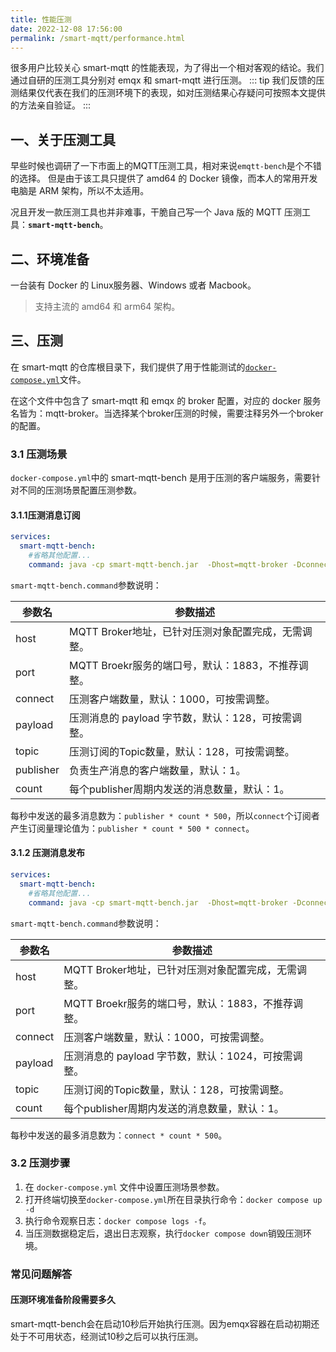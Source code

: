 ```yaml
---
title: 性能压测
date: 2022-12-08 17:56:00
permalink: /smart-mqtt/performance.html
---
```


很多用户比较关心 smart-mqtt 的性能表现，为了得出一个相对客观的结论。我们通过自研的压测工具分别对 emqx 和 smart-mqtt 进行压测。
::: tip
我们反馈的压测结果仅代表在我们的压测环境下的表现，如对压测结果心存疑问可按照本文提供的方法亲自验证。
:::
## 一、关于压测工具
早些时候也调研了一下市面上的MQTT压测工具，相对来说`emqtt-bench`是个不错的选择。
但是由于该工具只提供了 amd64 的 Docker 镜像，而本人的常用开发电脑是 ARM 架构，所以不太适用。

况且开发一款压测工具也并非难事，干脆自己写一个 Java 版的 MQTT 压测工具：**`smart-mqtt-bench`**。
## 二、环境准备
一台装有 Docker 的 Linux服务器、Windows 或者 Macbook。
> 支持主流的 amd64 和 arm64 架构。

## 三、压测
在 smart-mqtt 的仓库根目录下，我们提供了用于性能测试的[`docker-compose.yml`](https://gitee.com/smartboot/smart-mqtt/blob/master/docker-compose.yml)文件。

在这个文件中包含了 smart-mqtt 和 emqx 的 broker 配置，对应的 docker 服务名皆为：mqtt-broker。当选择某个broker压测的时候，需要注释另外一个broker的配置。

### 3.1 压测场景
`docker-compose.yml`中的 smart-mqtt-bench 是用于压测的客户端服务，需要针对不同的压测场景配置压测参数。
#### 3.1.1压测消息订阅
```yaml
services:
  smart-mqtt-bench:
    #省略其他配置...
    command: java -cp smart-mqtt-bench.jar  -Dhost=mqtt-broker -Dconnect=2000 -Dqos=2 -Dpublisher=10 -Dcount=1 -Dpayload=128 org.smartboot.bench.mqtt.Subscribe
```
`smart-mqtt-bench.command`参数说明：

|参数名| 参数描述                             |
|---|----------------------------------|
|host| MQTT Broker地址，已针对压测对象配置完成，无需调整。  |
|port| MQTT Broekr服务的端口号，默认：1883，不推荐调整。 |
|connect| 压测客户端数量，默认：1000，可按需调整。           |
|payload| 压测消息的 payload 字节数，默认：128，可按需调整。  |
|topic| 压测订阅的Topic数量，默认：128，可按需调整。       |
|publisher| 负责生产消息的客户端数量，默认：1。               |
|count| 每个publisher周期内发送的消息数量，默认：1。      |
每秒中发送的最多消息数为：`publisher * count * 500`，所以`connect`个订阅者产生订阅量理论值为：`publisher * count * 500 * connect`。

#### 3.1.2 压测消息发布
```yaml
services:
  smart-mqtt-bench:
    #省略其他配置...
    command: java -cp smart-mqtt-bench.jar  -Dhost=mqtt-broker -Dconnect=2000 -Dqos=0 -Dcount=10 -Dpayload=128 org.smartboot.bench.mqtt.Publish
```
`smart-mqtt-bench.command`参数说明：

|参数名| 参数描述                             |
|---|----------------------------------|
|host| MQTT Broker地址，已针对压测对象配置完成，无需调整。  |
|port| MQTT Broekr服务的端口号，默认：1883，不推荐调整。 |
|connect| 压测客户端数量，默认：1000，可按需调整。           |
|payload| 压测消息的 payload 字节数，默认：1024，可按需调整。 |
|topic| 压测订阅的Topic数量，默认：128，可按需调整。       |
|count| 每个publisher周期内发送的消息数量，默认：1。      |
每秒中发送的最多消息数为：`connect * count * 500`。

### 3.2 压测步骤
1. 在 `docker-compose.yml` 文件中设置压测场景参数。
2. 打开终端切换至`docker-compose.yml`所在目录执行命令：`docker compose up -d`
3. 执行命令观察日志：`docker compose logs -f`。
4. 当压测数据稳定后，退出日志观察，执行`docker compose down`销毁压测环境。

### 常见问题解答
#### 压测环境准备阶段需要多久
smart-mqtt-bench会在启动10秒后开始执行压测。因为emqx容器在启动初期还处于不可用状态，经测试10秒之后可以执行压测。